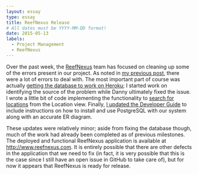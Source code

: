 ```yaml
---
layout: essay
type: essay
title: ReefNexus Release
# All dates must be YYYY-MM-DD format!
date: 2015-05-13
labels:
  - Project Management
  - ReefNexus
---
```


Over the past week, the [ReefNexus](https://github.com/ReefNexus/reefnexus) team has focused on cleaning up some of the errors present in our project.  As noted in [my previous post](/essays/sleep-deprivation), there were a lot of errors to deal with.  The most important part of course was actually [getting the database to work on Heroku](https://github.com/ReefNexus/reefnexus/issues/26); I started work on identifying the source of the problem while Danny ultimately fixed the issue.  I wrote a little bit of code implementing the functionality to [search for locations](https://github.com/ReefNexus/reefnexus/issues/19) from the Location view.  Finally, [I updated the Developer Guide](https://github.com/ReefNexus/reefnexus/issues/29) to include instructions on how to install and use PostgreSQL with our system along with an accurate ER diagram.  

These updates were relatively minor; aside from fixing the database though, much of the work had already been completed as of previous milestones.  The deployed and functional ReefNexus application is available at <http://www.reefnexus.com>.  It is entirely possible that there are other defects in the application that we need to fix (in fact, it is very possible that this is the case since I still have an open issue in GitHub to take care of), but for now it appears that ReefNexus is ready for release.  